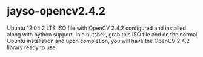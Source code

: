 jayso-opencv2.4.2
=================

Ubuntu 12.04.2 LTS ISO file with OpenCV 2.4.2 configured and installed along with python support. In a nutshell, grab this ISO file and do the normal Ubuntu installation and upon completion, you will have the OpenCV 2.4.2 library ready to use.